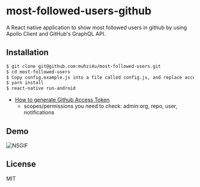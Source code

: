 # most-followed-users-github

A React native application to show most followed users in github by using Apollo Client and GitHub's GraphQL API.

## Installation

```sh
$ git clone git@github.com:muhzi4u/most-followed-users.git
$ cd most-followed-users
$ Copy config.example.js into a file called config.js, and replace accessToken with your token
$ yarn install
$ react-native run-android

```

- [How to generate Github Access Token](https://help.github.com/articles/creating-a-personal-access-token-for-the-command-line/)
  - scopes/permissions you need to check: admin:org, repo, user, notifications

## Demo

![NSGIF](https://j.gifs.com/1rnQV0.gif)

## License

MIT
